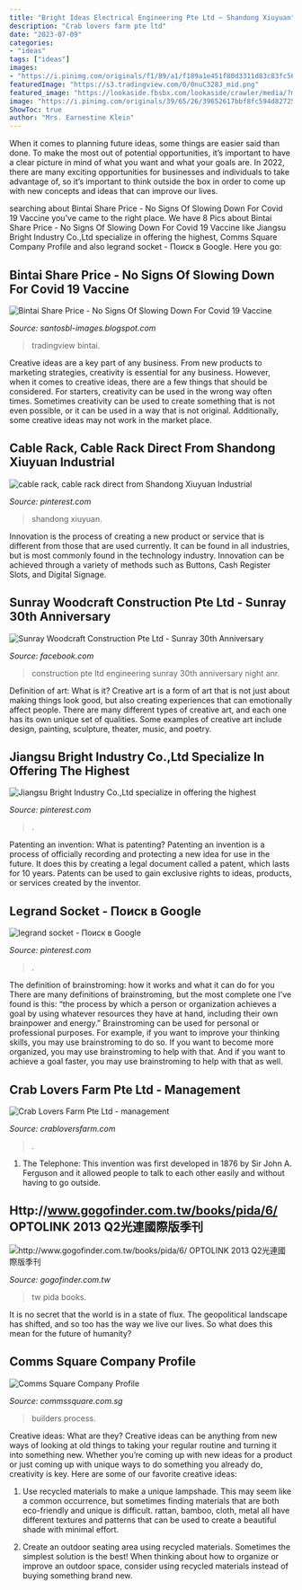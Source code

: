 ```yaml
---
title: "Bright Ideas Electrical Engineering Pte Ltd ~ Shandong Xiuyuan"
description: "Crab lovers farm pte ltd"
date: "2023-07-09"
categories:
- "ideas"
tags: ["ideas"]
images:
- "https://i.pinimg.com/originals/f1/89/a1/f189a1e451f80d3311d83c83fc569cfc.png"
featuredImage: "https://s3.tradingview.com/0/0nuC328J_mid.png"
featured_image: "https://lookaside.fbsbx.com/lookaside/crawler/media/?media_id=10152369926661748"
image: "https://i.pinimg.com/originals/39/65/26/39652617bbf8fc594d82725b6a88ac3d.jpg"
ShowToc: true
author: "Mrs. Earnestine Klein"
---
```



When it comes to planning future ideas, some things are easier said than done. To make the most out of potential opportunities, it’s important to have a clear picture in mind of what you want and what your goals are. In 2022, there are many exciting opportunities for businesses and individuals to take advantage of, so it’s important to think outside the box in order to come up with new concepts and ideas that can improve our lives.

	

		
searching about Bintai Share Price - No Signs Of Slowing Down For Covid 19 Vaccine you've came to the right place. We have 8 Pics about Bintai Share Price - No Signs Of Slowing Down For Covid 19 Vaccine like Jiangsu Bright Industry Co.,Ltd specialize in offering the highest, Comms Square Company Profile and also legrand socket - Поиск в Google. Here you go:
		
    
## Bintai Share Price - No Signs Of Slowing Down For Covid 19 Vaccine

<img loading=lazy src="https://s3.tradingview.com/0/0nuC328J_mid.png" onerror="this.onerror=null;this.src='https://tse3.mm.bing.net/th?id=OIP.972yYilCYmjWj2BfiuYrMgHaEX&amp;pid=15.1';" alt="Bintai Share Price - No Signs Of Slowing Down For Covid 19 Vaccine">

_Source: santosbl-images.blogspot.com_

>tradingview bintai. 

	

Creative ideas are a key part of any business. From new products to marketing strategies, creativity is essential for any business. However, when it comes to creative ideas, there are a few things that should be considered. For starters, creativity can be used in the wrong way often times. Sometimes creativity can be used to create something that is not even possible, or it can be used in a way that is not original. Additionally, some creative ideas may not work in the market place.

    
## Cable Rack, Cable Rack Direct From Shandong Xiuyuan Industrial

<img loading=lazy src="https://i.pinimg.com/originals/39/65/26/39652617bbf8fc594d82725b6a88ac3d.jpg" onerror="this.onerror=null;this.src='https://tse1.mm.bing.net/th?id=OIP.TE7jgYFs71S4pjMtFtRK7wAAAA&amp;pid=15.1';" alt="cable rack, cable rack direct from Shandong Xiuyuan Industrial">

_Source: pinterest.com_

>shandong xiuyuan. 

	

Innovation is the process of creating a new product or service that is different from those that are used currently. It can be found in all industries, but is most commonly found in the technology industry. Innovation can be achieved through a variety of methods such as Buttons, Cash Register Slots, and Digital Signage.

    
## Sunray Woodcraft Construction Pte Ltd - Sunray 30th Anniversary

<img loading=lazy src="https://lookaside.fbsbx.com/lookaside/crawler/media/?media_id=10152369926661748" onerror="this.onerror=null;this.src='https://tse4.mm.bing.net/th?id=OIP.Dz4WZuxAQKej9U3c8yuJLwHaHa&amp;pid=15.1';" alt="Sunray Woodcraft Construction Pte Ltd - Sunray 30th Anniversary">

_Source: facebook.com_

>construction pte ltd engineering sunray 30th anniversary night anr. 

	

Definition of art: What is it?
Creative art is a form of art that is not just about making things look good, but also creating experiences that can emotionally affect people. There are many different types of creative art, and each one has its own unique set of qualities. Some examples of creative art include design, painting, sculpture, theater, music, and poetry.

    
## Jiangsu Bright Industry Co.,Ltd Specialize In Offering The Highest

<img loading=lazy src="https://i.pinimg.com/originals/f1/89/a1/f189a1e451f80d3311d83c83fc569cfc.png" onerror="this.onerror=null;this.src='https://tse1.mm.bing.net/th?id=OIP.-BM0kjhLOzydu-eguMiN7gAAAA&amp;pid=15.1';" alt="Jiangsu Bright Industry Co.,Ltd specialize in offering the highest">

_Source: pinterest.com_

>. 

	

Patenting an invention: What is patenting?
Patenting an invention is a process of officially recording and protecting a new idea for use in the future. It does this by creating a legal document called a patent, which lasts for 10 years. Patents can be used to gain exclusive rights to ideas, products, or services created by the inventor.

    
## Legrand Socket - Поиск в Google

<img loading=lazy src="https://i.pinimg.com/736x/b6/84/b0/b684b0a5e5e048d3f8a6e9b71941ece2--legrand-moodboard.jpg" onerror="this.onerror=null;this.src='https://tse4.mm.bing.net/th?id=OIP.msuN2qkJ1faeJUuAnNF9zwHaDt&amp;pid=15.1';" alt="legrand socket - Поиск в Google">

_Source: pinterest.com_

>. 

	

The definition of brainstroming: how it works and what it can do for you
There are many definitions of brainstroming, but the most complete one I’ve found is this: “the process by which a person or organization achieves a goal by using whatever resources they have at hand, including their own brainpower and energy.” Brainstroming can be used for personal or professional purposes. For example, if you want to improve your thinking skills, you may use brainstroming to do so. If you want to become more organized, you may use brainstroming to help with that. And if you want to achieve a goal faster, you may use brainstroming to help with that as well.

    
## Crab Lovers Farm Pte Ltd - Management

<img loading=lazy src="https://www.crabloversfarm.com/Management/_imagecache/alan-ong.jpg" onerror="this.onerror=null;this.src='https://tse4.mm.bing.net/th?id=OIP.JrHrrDP_b4AFa2uMwup65AAAAA&amp;pid=15.1';" alt="Crab Lovers Farm Pte Ltd - management">

_Source: crabloversfarm.com_

>. 

	

1. The Telephone: This invention was first developed in 1876 by Sir John A. Ferguson and it allowed people to talk to each other easily and without having to go outside.

    
## Http://www.gogofinder.com.tw/books/pida/6/ OPTOLINK 2013 Q2光連國際版季刊

<img loading=lazy src="http://www.gogofinder.com.tw/books/pida/6/s/1372218172dLxQ3KJJ.jpg" onerror="this.onerror=null;this.src='https://tse3.mm.bing.net/th?id=OIP.nDLvE-CvcyouCFLNKR87ggHaKf&amp;pid=15.1';" alt="http://www.gogofinder.com.tw/books/pida/6/ OPTOLINK 2013 Q2光連國際版季刊">

_Source: gogofinder.com.tw_

>tw pida books. 

	

It is no secret that the world is in a state of flux. The geopolitical landscape has shifted, and so too has the way we live our lives. So what does this mean for the future of humanity? 

    
## Comms Square Company Profile

<img loading=lazy src="http://commssquare.com.sg/images/builders/builders3.jpg" onerror="this.onerror=null;this.src='https://tse4.mm.bing.net/th?id=OIP.Y25TFUGv7dvn2nl6tkGB8AHaHa&amp;pid=15.1';" alt="Comms Square Company Profile">

_Source: commssquare.com.sg_

>builders process. 

	

Creative ideas: What are they?
Creative ideas can be anything from new ways of looking at old things to taking your regular routine and turning it into something new. Whether you’re coming up with new ideas for a product or just coming up with unique ways to do something you already do, creativity is key. Here are some of our favorite creative ideas: 
1. Use recycled materials to make a unique lampshade. This may seem like a common occurrence, but sometimes finding materials that are both eco-friendly and unique is difficult. rattan, bamboo, cloth, metal all have different textures and patterns that can be used to create a beautiful shade with minimal effort. 

2. Create an outdoor seating area using recycled materials. Sometimes the simplest solution is the best! When thinking about how to organize or improve an outdoor space, consider using recycled materials instead of buying something brand new.

